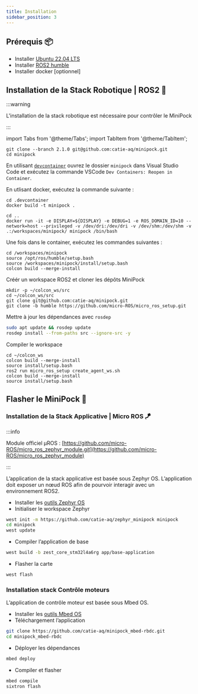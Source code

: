 ```yaml
---
title: Installation
sidebar_position: 3
---
```


## Prérequis 📦

- Installer [Ubuntu 22.04 LTS](https://ubuntu.com/download/raspberry-pi)
- Installer [ROS2 humble](https://docs.ros.org/en/humble/Installation.html)
- Installer docker [optionnel]

## Installation de la Stack Robotique | ROS2 🤖

:::warning

L'installation de la stack robotique est nécessaire pour contrôler le MiniPock

:::

import Tabs from '@theme/Tabs';
import TabItem from '@theme/TabItem';

<Tabs>
<TabItem value="docker" label="Docker 🐳" default>

```shell
git clone --branch 2.1.0 git@github.com:catie-aq/minipock.git
cd minipock
```

En utilisant [`devcontainer`](https://code.visualstudio.com/docs/remote/containers) ouvrez le dossier `minipock` dans Visual Studio Code et exécutez la commande VSCode `Dev Containers: Reopen in Container`.

En utlisant docker, exécutez la commande suivante :

```shell
cd .devcontainer
docker build -t minipock .
```

```shell
cd ..
docker run -it -e DISPLAY=${DISPLAY} -e DEBUG=1 -e ROS_DOMAIN_ID=10 --network=host --privileged -v /dev/dri:/dev/dri -v /dev/shm:/dev/shm -v .:/workspaces/minipock/ minipock /bin/bash
```

Une fois dans le container, exécutez les commandes suivantes :

```shell
cd /workspaces/minipock
source /opt/ros/humble/setup.bash
source /workspaces/minipock/install/setup.bash
colcon build --merge-install
```

</TabItem>

<TabItem value="standalone" label="Standalone 🖥">
Créér un workspace ROS2 et cloner les dépôts MiniPock

```shell
mkdir -p ~/colcon_ws/src
cd ~/colcon_ws/src
git clone git@github.com:catie-aq/minipock.git
git clone -b humble https://github.com/micro-ROS/micro_ros_setup.git
```

Mettre à jour les dépendances avec `rosdep`

```bash
sudo apt update && rosdep update
rosdep install --from-paths src --ignore-src -y
```

Compiler le workspace

```shell
cd ~/colcon_ws
colcon build --merge-install
source install/setup.bash
ros2 run micro_ros_setup create_agent_ws.sh
colcon build --merge-install
source install/setup.bash
```

</TabItem>

</Tabs>

## Flasher le MiniPock 🚀

### Installation de la Stack Applicative | Micro ROS 🪁

:::info

Module officiel µROS : [https://github.com/micro-ROS/micro_ros_zephyr_module.git](https://github.com/micro-ROS/micro_ros_zephyr_module)

:::

L’application de la stack applicative est basée sous Zephyr OS. L’application doit exposer un nœud ROS afin de pourvoir interagir avec un environnement ROS2.

- Installer les [outils Zephyr OS](https://docs.zephyrproject.org/latest/develop/getting_started/index.html)
- Initialiser le workspace Zephyr

```bash
west init -m https://github.com/catie-aq/zephyr_minipock minipock
cd minipock
west update
```

- Compiler l’application de base

```bash
west build -b zest_core_stm32l4a6rg app/base-application
```

- Flasher la carte

```bash
west flash
```

### Installation stack Contrôle moteurs

L’application de contrôle moteur est basée sous Mbed OS.

- Installer les [outils Mbed OS](https://6tron.catie-lab.net/ressources_logicielles/mbed/)
- Téléchargement l’application

```bash
git clone https://github.com/catie-aq/minipock_mbed-rbdc.git
cd minipock_mbed-rbdc
```

- Déployer les dépendances

```bash
mbed deploy
```

- Compiler et flasher

```bash
mbed compile
sixtron flash
```
